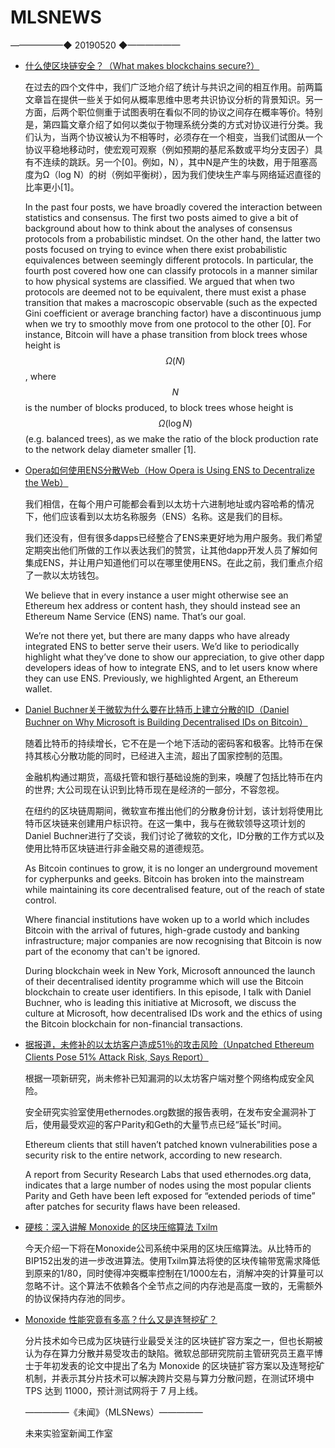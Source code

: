 # ​MLSNEWS
——————◆
20190520
◆——————
* [什么使区块链安全？（What makes blockchains secure?）](https://paper.dropbox.com/doc/What-makes-blockchains-secure-55-Final-37hPXo9jHc0f2b9biauEH)

  在过去的四个文件中，我们广泛地介绍了统计与共识之间的相互作用。前两篇文章旨在提供一些关于如何从概率思维中思考共识协议分析的背景知识。另一方面，后两个职位侧重于试图表明在看似不同的协议之间存在概率等价。特别是，第四篇文章介绍了如何以类似于物理系统分类的方式对协议进行分类。我们认为，当两个协议被认为不相等时，必须存在一个相变，当我们试图从一个协议平稳地移动时，使宏观可观察（例如预期的基尼系数或平均分支因子）具有不连续的跳跃。另一个[0]。例如，N），其中N是产生的块数，用于阻塞高度为Ω（log N）的树（例如平衡树），因为我们使块生产率与网络延迟直径的比率更小[1]。

  In the past four posts, we have broadly covered the interaction between statistics and consensus. The first two posts aimed to give a bit of background about how to think about the analyses of consensus protocols from a probabilistic mindset. On the other hand, the latter two posts focused on trying to evince when there exist probabilistic equivalences between seemingly different protocols. In particular, the fourth post covered how one can classify protocols in a manner similar to how physical systems are classified. We argued that when two protocols are deemed not to be equivalent, there must exist a phase transition that makes a macroscopic observable (such as the expected Gini coefficient or average branching factor) have a discontinuous jump when we try to smoothly move from one protocol to the other [0]. For instance, Bitcoin will have a phase transition from block trees whose height is $$\Omega(N)$$, where $$N$$ is the number of blocks produced, to block trees whose height is $$\Omega(\log N)$$ (e.g. balanced trees), as we make the ratio of the block production rate to the network delay diameter smaller [1]. 
* [Opera如何使用ENS分散Web（How Opera is Using ENS to Decentralize the Web）](https://medium.com/the-ethereum-name-service/how-opera-is-using-ens-to-decentralize-the-web-ens-integration-spotlight-a545f7825724?ref=tokendaily)

  我们相信，在每个用户可能都会看到以太坊十六进制地址或内容哈希的情况下，他们应该看到以太坊名称服务（ENS）名称。这是我们的目标。

  我们还没有，但有很多dapps已经整合了ENS来更好地为用户服务。我们希望定期突出他们所做的工作以表达我们的赞赏，让其他dapp开发人员了解如何集成ENS，并让用户知道他们可以在哪里使用ENS。在此之前，我们重点介绍了一款以太坊钱包。

  We believe that in every instance a user might otherwise see an Ethereum hex address or content hash, they should instead see an Ethereum Name Service (ENS) name. That’s our goal.

  We’re not there yet, but there are many dapps who have already integrated ENS to better serve their users. We’d like to periodically highlight what they’ve done to show our appreciation, to give other dapp developers ideas of how to integrate ENS, and to let users know where they can use ENS. Previously, we highlighted Argent, an Ethereum wallet.
* [Daniel Buchner关于微软为什么要在比特币上建立分散的ID（Daniel Buchner on Why Microsoft is Building Decentralised IDs on Bitcoin）](https://www.whatbitcoindid.com/podcast/daniel-buchner-on-why-microsoft-is-building-on-bitcoin?ref=tokendaily)

  随着比特币的持续增长，它不在是一个地下活动的密码客和极客。比特币在保持其核心分散功能的同时，已经进入主流，超出了国家控制的范围。

  金融机构通过期货，高级托管和银行基础设施的到来，唤醒了包括比特币在内的世界; 大公司现在认识到比特币现在是经济的一部分，不容忽视。

  在纽约的区块链周期间，微软宣布推出他们的分散身份计划，该计划将使用比特币区块链来创建用户标识符。在这一集中，我与在微软领导这项计划的Daniel Buchner进行了交谈，我们讨论了微软的文化，ID分散的工作方式以及使用比特币区块链进行非金融交易的道德规范。

  As Bitcoin continues to grow, it is no longer an underground movement for cypherpunks and geeks. Bitcoin has broken into the mainstream while maintaining its core decentralised feature, out of the reach of state control. 

  Where financial institutions have woken up to a world which includes Bitcoin with the arrival of futures, high-grade custody and banking infrastructure; major companies are now recognising that Bitcoin is now part of the economy that can't be ignored.

  During blockchain week in New York, Microsoft announced the launch of their decentralised identity programme which will use the Bitcoin blockchain to create user identifiers. In this episode, I talk with Daniel Buchner, who is leading this initiative at Microsoft, we discuss the culture at Microsoft, how decentralised IDs work and the ethics of using the Bitcoin blockchain for non-financial transactions.
* [据报道，未修补的以太坊客户造成51％的攻击风险（Unpatched Ethereum Clients Pose 51% Attack Risk, Says Report）](https://www.coindesk.com/unpatched-ethereum-clients-pose-51-attack-risk-says-report?ref=tokendaily)

  根据一项新研究，尚未修补已知漏洞的以太坊客户端对整个网络构成安全风险。

  安全研究实验室使用ethernodes.org数据的报告表明，在发布安全漏洞补丁后，使用最受欢迎的客户Parity和Geth的大量节点已经“延长”时间。

  Ethereum clients that still haven’t patched known vulnerabilities pose a security risk to the entire network, according to new research.

  A report from Security Research Labs that used ethernodes.org data, indicates that a large number of nodes using the most popular clients Parity and Geth have been left exposed for “extended periods of time” after patches for security flaws have been released.
* [硬核：深入讲解 Monoxide 的区块压缩算法 Txilm](https://mp.weixin.qq.com/s/5Mh5XrYxS-aJ_xmU38H9yA)

  今天介绍一下将在Monoxide公司系统中采用的区块压缩算法。从比特币的BIP152出发的进一步改进算法。使用Txilm算法将使的区块传输带宽需求降低到原来的1/80，同时使得冲突概率控制在1/1000左右，消解冲突的计算量可以忽略不计。这个算法不依赖各个全节点之间的内存池是高度一致的，无需额外的协议保持内存池的同步。
* [Monoxide 性能究竟有多高？什么又是连弩挖矿？](https://mp.weixin.qq.com/s?__biz=MzU4MTQwMzMxOA==&mid=2247485690&idx=1&sn=f3918bf9db245b5db3a90332c7e78a45&chksm=fd495f23ca3ed6353ff991d8b4e386b688e1c622388fc4f92a1ef8a588ec5fae099e95dd2e2a&scene=0&xtrack=1)

  分片技术如今已成为区块链行业最受关注的区块链扩容方案之一，但也长期被认为存在算力分散并易受攻击的缺陷。微软总部研究院前主管研究员王嘉平博士于年初发表的论文中提出了名为 Monoxide 的区块链扩容方案以及连弩挖矿机制，并表示其分片技术可以解决跨片交易与算力分散问题，在测试环境中 TPS 达到 11000，预计测试网将于 7 月上线。
  
  —————《未闻》（MLSNews）—————
              
  未来实验室新闻工作室